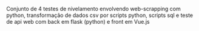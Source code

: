 Conjunto de 4 testes de nivelamento envolvendo web-scrapping com python, transformação de dados csv por scripts python, scripts sql e teste de api web com back em flask (python) e front em Vue.js
